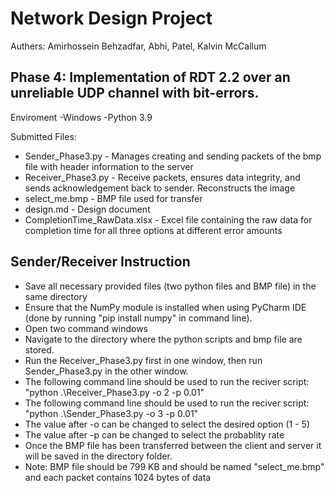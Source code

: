 # Network Design Project

Authers: Amirhossein Behzadfar, Abhi, Patel, Kalvin McCallum


Phase 4:
Implementation of RDT 2.2 over an unreliable UDP channel with bit-errors. 
---------------------------------------------------------------------
Enviroment 
  -Windows
  -Python 3.9


Submitted Files:
- Sender_Phase3.py - Manages creating and sending packets of the bmp file with header information to the server
- Receiver_Phase3.py - Receive packets, ensures data integrity, and sends acknowledgement back to sender. Reconstructs the image
- select_me.bmp - BMP file used for transfer
- design.md - Design document
- CompletionTime_RawData.xlsx - Excel file containing the raw data for completion time for all three options at different error amounts

Sender/Receiver Instruction
----------------------------------------------------------------------
  * Save all necessary provided files (two python files and BMP file) in the same directory
  * Ensure that the NumPy module is installed when using PyCharm IDE (done by running "pip install numpy" in command line).
  * Open two command windows
  * Navigate to the directory where the python scripts and bmp file are stored.
  * Run the Receiver_Phase3.py first in one window, then run Sender_Phase3.py in the other window.
  * The following command line should be used to run the reciver script: "python .\Receiver_Phase3.py -o 2 -p 0.01"
  * The following command line should be used to run the reciver script: "python .\Sender_Phase3.py -o 3 -p 0.01"
  * The value after -o can be changed to select the desired option (1 - 5) 
  * The value after -p can be changed to select the probablity rate
  * Once the BMP file has been transferred between the client and server it will be saved in the directory folder.
  * Note: BMP file should be 799 KB and should be named "select_me.bmp" and each packet contains 1024 bytes of data
